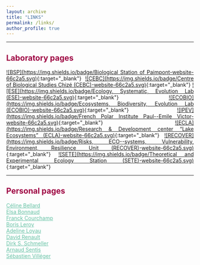 ```yaml
---
layout: archive
title: "LINKS"
permalink: /links/
author_profile: true
---
```

<style> body {text-align: justify} </style> <!-- Justify text. -->

------

## <span style="color:#9e0142">**Laboratory pages**</span>
<a>[![BSP](https://img.shields.io/badge/Biological Station of Paimpont-website-66c2a5.svg)](https://paimpont.univ-rennes1.fr/){:target="_blank"}</a>
<a>[![CEBC](https://img.shields.io/badge/Centre of Biological Studies Chizé (CEBC)-website-66c2a5.svg)](https://www.cebc.cnrs.fr/){:target="_blank"}</a>
<a>[![ESE](https://img.shields.io/badge/Ecology, Systematic, Evolution Lab (ESE)-website-66c2a5.svg)](https://www.ese.universite-paris-saclay.fr/en/homepage/){:target="_blank"}</a>
<a>[![ECOBIO](https://img.shields.io/badge/Ecosystems, Biodiversity, Evolution Lab (ECOBIO)-website-66c2a5.svg)](https://ecobio.univ-rennes1.fr/){:target="_blank"}</a>
<a>[![IPEV](https://img.shields.io/badge/French Polar Institute Paul--Emile Victor-website-66c2a5.svg)](https://www.institut-polaire.fr/language/en/){:target="_blank"}</a>
<a>[![ECLA](https://img.shields.io/badge/Research & Development center “Lake Ecosystems” (ECLA)-website-66c2a5.svg)](https://professionnels.ofb.fr/fr/pole-ecla-ecosystemes-lacustres){:target="_blank"}</a>
<a>[![RECOVER](https://img.shields.io/badge/Risks, ECO--systems, Vulnerability, Environment, Resilience Unit (RECOVER)-website-66c2a5.svg)](https://www6.paca.inrae.fr/recover_eng/){:target="_blank"}</a>
<a>[![SETE](https://img.shields.io/badge/Theoretical and Experimental Ecology Station (SETE)-website-66c2a5.svg)](https://sete-moulis-cnrs.fr/en/){:target="_blank"}</a>

------

## <span style="color:#9e0142">**Personal pages**</span>
<a href="https://celinebellard.wordpress.com/" target="_blank" style="color:#66c2a5;">Céline Bellard</a>  
<a href="https://elsabonnaud.fr/" target="_blank" style="color:#66c2a5;">Elsa Bonnaud</a>  
<a href="https://www.biodiversitydynamics.fr/" target="_blank" style="color:#66c2a5;">Franck Courchamp</a>  
<a href="http://borisleroy.com/" target="_blank" style="color:#66c2a5;">Boris Leroy</a>  
<a href="http://www.adeline-loyau.net/" target="_blank" style="color:#66c2a5;">Adeline Loyau</a>  
<a href="https://www.iufrance.fr/les-membres-de-liuf/membre/1660-david-renault.html" target="_blank" style="color:#66c2a5;">David Renault</a>  
<a href="http://dirk.die-schmellers.de/Publications/publications_new.htm" target="_blank" style="color:#66c2a5;">Dirk S. Schmeller</a>  
<a href="https://arnaudsentis.com/" target="_blank" style="color:#66c2a5;">Arnaud Sentis</a>  
<a href="http://villeger.sebastien.free.fr/" target="_blank" style="color:#66c2a5;">Sébastien Villéger</a>  
